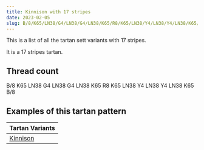```yaml
---
title: Kinnison with 17 stripes
date: 2023-02-05
slug: B/8/K65/LN38/G4/LN38/G4/LN38/K65/R8/K65/LN38/Y4/LN38/Y4/LN38/K65/B/8
---
```

This is a list of all the tartan sett variants with 17 stripes.

It is a 17 stripes tartan.


## Thread count
B/8 K65 LN38 G4 LN38 G4 LN38 K65 R8 K65 LN38 Y4 LN38 Y4 LN38 K65 B/8

## Examples of this tartan pattern

| Tartan Variants |
|---------------|
| [Kinnison](/variants/b/8/k65/ln38/g4/ln38/g4/ln38/k65/r8/k65/ln38/y4/ln38/y4/ln38/k65/b/8-b304080-g008000-k000000-lne0e0e0-rc00000-yf0c000)||
